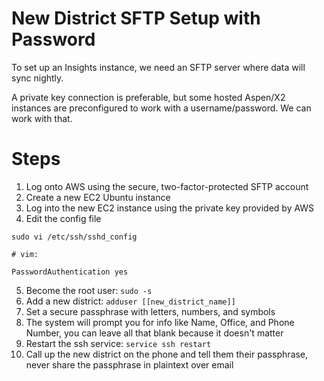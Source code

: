 # New District SFTP Setup with Password

To set up an Insights instance, we need an SFTP server where data will sync nightly.

A private key connection is preferable, but some hosted Aspen/X2 instances are preconfigured to work with a username/password. We can work with that.

# Steps

1. Log onto AWS using the secure, two-factor-protected SFTP account
2. Create a new EC2 Ubuntu instance
3. Log into the new EC2 instance using the private key provided by AWS
4. Edit the config file

```
sudo vi /etc/ssh/sshd_config

# vim:

PasswordAuthentication yes
```

5. Become the root user: `sudo -s`
6. Add a new district: `adduser [[new_district_name]]`
7. Set a secure passphrase with letters, numbers, and symbols
8. The system will prompt you for info like Name, Office, and Phone Number, you can leave all that blank because it doesn't matter
9. Restart the ssh service: `service ssh restart`
10. Call up the new district on the phone and tell them their passphrase, never share the passphrase in plaintext over email
